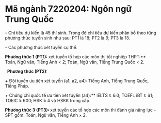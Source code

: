 # Mã ngành 7220204: Ngôn ngữ Trung Quốc

\- Chỉ tiêu dự kiến là 45 thí sinh. Trong đó chỉ tiêu dự kiến phân bổ theo từng phương thức tuyển sinh như sau: PT1 là 18; PT2 là 9; PT3 là 18.

\- Các phương thức xét tuyển cụ thể:

**Phương thức 1 (PT1):** xét tuyển tổ hợp các môn thi tốt nghiệp THPT:** Toán, Ngữ văn, Tiếng Anh × 2; Toán, Ngữ văn, Tiếng Trung Quốc × 2.

` `**Phương thức (PT2):** 

\+ Đội tuyển ưu tiên xét tuyển (a1, a2, a4): Tiếng Anh, Tiếng Trung Quốc, Tiếng Pháp.

\+ Chứng chỉ quốc tế ưu tiên xét tuyển (a4):** IELTS ≥ 6.0; TOEFL iBT ≥ 61; TOEIC ≥ 600; HSK ≥ 4 và HSKK trung cấp.

**Phương thức 3 (PT3):** xét tuyển các tổ hợp các môn thi đánh giá năng lực – SPT gồm: Toán, Ngữ văn, Tiếng Anh × 2.